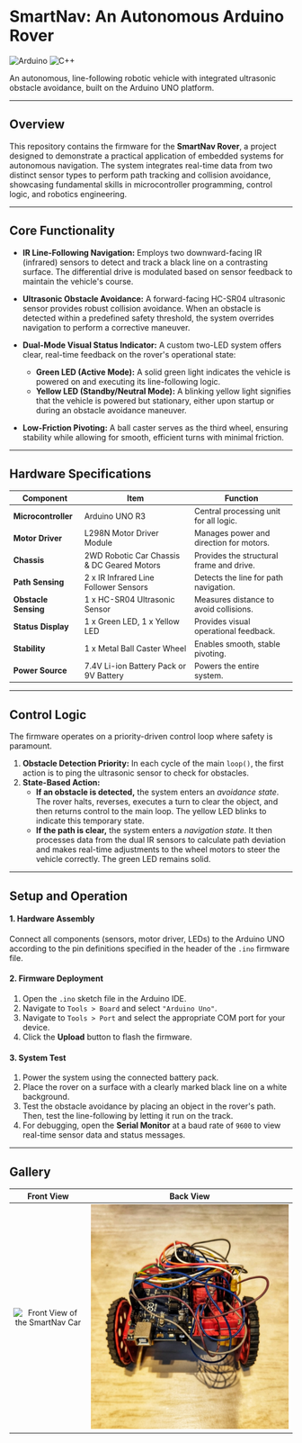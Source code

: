 # SmartNav: An Autonomous Arduino Rover

![Arduino](https://img.shields.io/badge/Arduino-00979D?style=for-the-badge&logo=arduino&logoColor=white)
![C++](https://img.shields.io/badge/C%2B%2B-00599C?style=for-the-badge&logo=c%2B%2B&logoColor=white)

An autonomous, line-following robotic vehicle with integrated ultrasonic obstacle avoidance, built on the Arduino UNO platform.

---

## Overview

This repository contains the firmware for the **SmartNav Rover**, a project designed to demonstrate a practical application of embedded systems for autonomous navigation. The system integrates real-time data from two distinct sensor types to perform path tracking and collision avoidance, showcasing fundamental skills in microcontroller programming, control logic, and robotics engineering.

---

## Core Functionality

- **IR Line-Following Navigation:** Employs two downward-facing IR (infrared) sensors to detect and track a black line on a contrasting surface. The differential drive is modulated based on sensor feedback to maintain the vehicle's course.

- **Ultrasonic Obstacle Avoidance:** A forward-facing HC-SR04 ultrasonic sensor provides robust collision avoidance.  When an obstacle is detected within a predefined safety threshold, the system overrides navigation to perform a corrective maneuver.

- **Dual-Mode Visual Status Indicator:** A custom two-LED system offers clear, real-time feedback on the rover's operational state:
  - **Green LED (Active Mode):** A solid green light indicates the vehicle is powered on and executing its line-following logic.
  - **Yellow LED (Standby/Neutral Mode):** A blinking yellow light signifies that the vehicle is powered but stationary, either upon startup or during an obstacle avoidance maneuver.

- **Low-Friction Pivoting:** A ball caster serves as the third wheel, ensuring stability while allowing for smooth, efficient turns with minimal friction.

---

## Hardware Specifications

| Component         | Item                                     | Function                               |
| ----------------- | ---------------------------------------- | -------------------------------------- |
| **Microcontroller** | Arduino UNO R3                           | Central processing unit for all logic. |
| **Motor Driver** | L298N Motor Driver Module                | Manages power and direction for motors.  |
| **Chassis** | 2WD Robotic Car Chassis & DC Geared Motors | Provides the structural frame and drive. |
| **Path Sensing** | 2 x IR Infrared Line Follower Sensors    | Detects the line for path navigation.  |
| **Obstacle Sensing** | 1 x HC-SR04 Ultrasonic Sensor            | Measures distance to avoid collisions. |
| **Status Display** | 1 x Green LED, 1 x Yellow LED            | Provides visual operational feedback.  |
| **Stability** | 1 x Metal Ball Caster Wheel              | Enables smooth, stable pivoting.       |
| **Power Source** | 7.4V Li-ion Battery Pack or 9V Battery   | Powers the entire system.              |

---

## Control Logic

The firmware operates on a priority-driven control loop where safety is paramount.

1.  **Obstacle Detection Priority:** In each cycle of the main `loop()`, the first action is to ping the ultrasonic sensor to check for obstacles.
2.  **State-Based Action:**
    -   **If an obstacle is detected,** the system enters an *avoidance state*. The rover halts, reverses, executes a turn to clear the object, and then returns control to the main loop. The yellow LED blinks to indicate this temporary state.
    -   **If the path is clear,** the system enters a *navigation state*. It then processes data from the dual IR sensors to calculate path deviation and makes real-time adjustments to the wheel motors to steer the vehicle correctly. The green LED remains solid.

---

## Setup and Operation

#### 1. Hardware Assembly
Connect all components (sensors, motor driver, LEDs) to the Arduino UNO according to the pin definitions specified in the header of the `.ino` firmware file.

#### 2. Firmware Deployment
1.  Open the `.ino` sketch file in the Arduino IDE.
2.  Navigate to `Tools > Board` and select `"Arduino Uno"`.
3.  Navigate to `Tools > Port` and select the appropriate COM port for your device.
4.  Click the **Upload** button to flash the firmware.

#### 3. System Test
1.  Power the system using the connected battery pack.
2.  Place the rover on a surface with a clearly marked black line on a white background.
3.  Test the obstacle avoidance by placing an object in the rover's path. Then, test the line-following by letting it run on the track.
4.  For debugging, open the **Serial Monitor** at a baud rate of `9600` to view real-time sensor data and status messages.

---

## Gallery

| Front View                                                                                                                              | Back View                                                                                                                             |
| :-------------------------------------------------------------------------------------------------------------------------------------: | :-----------------------------------------------------------------------------------------------------------------------------------: |
| ![Front View of the SmartNav Car](https://raw.githubusercontent.com/soumyajitchattopadhyay/SmartNav-Arduino-Car/main/images/IMG_3631.PNG) | ![Back View of the SmartNav Car](https://raw.githubusercontent.com/soumyajitchattopadhyay/SmartNav-Arduino-Car/main/images/IMG_3637.PNG) |
